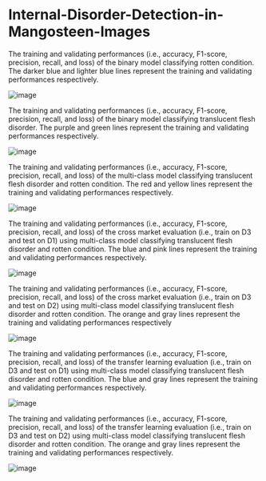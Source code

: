 # Internal-Disorder-Detection-in-Mangosteen-Images

The training and validating performances (i.e., accuracy, F1-score, precision, recall, and loss) of the binary model classifying rotten condition. The darker blue and lighter blue lines represent the training and validating performances respectively.

![image](https://github.com/user-attachments/assets/14dcdb2d-ab9e-4bc1-98c6-d2729424827b)

The training and validating performances (i.e., accuracy, F1-score, precision, recall, and loss) of the binary model classifying translucent flesh disorder. The purple and green lines represent the training and validating performances respectively.

![image](https://github.com/user-attachments/assets/3507b62c-edbb-4341-90a0-66e5c31f0aea)

The training and validating performances (i.e., accuracy, F1-score, precision, recall, and loss) of the multi-class model classifying translucent flesh disorder and rotten condition. The red and yellow lines represent the training and validating performances respectively.

![image](https://github.com/user-attachments/assets/f801e6c1-5a99-4993-9ca9-03cbfb7e640e)

The training and validating performances (i.e., accuracy, F1-score, precision, recall, and loss) of the cross market evaluation (i.e., train on D3 and test on D1) using multi-class model classifying translucent flesh disorder and rotten condition. The blue and pink lines represent the training and validating performances respectively.

![image](https://github.com/user-attachments/assets/f9b359e2-b305-445d-909b-28e136f55aa6)

The training and validating performances (i.e., accuracy, F1-score, precision, recall, and loss) of the cross market evaluation (i.e., train on D3 and test on D2) using multi-class model classifying translucent flesh disorder and rotten condition. The orange and gray lines represent the training and validating performances respectively

![image](https://github.com/user-attachments/assets/f7cf79b3-b0f7-4c18-9333-a096e5912d75)

The training and validating performances (i.e., accuracy, F1-score, precision, recall, and loss) of the transfer learning evaluation (i.e., train on D3 and test on D1) using multi-class model classifying translucent flesh disorder and rotten condition. The blue and gray lines represent the training and validating performances respectively.

![image](https://github.com/user-attachments/assets/53de4a87-a143-47fe-9576-8fce66f03c78)

The training and validating performances (i.e., accuracy, F1-score, precision, recall, and loss) of the transfer learning evaluation (i.e., train on D3 and test on D2) using multi-class model classifying translucent flesh disorder and rotten condition. The orange and gray lines represent the training and validating performances respectively.

![image](https://github.com/user-attachments/assets/68f3f0d9-0299-4f41-9570-05c407be153d)


